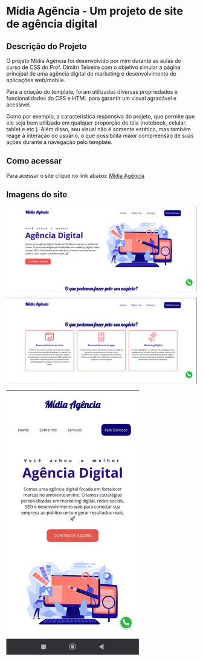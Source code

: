 # Mídia Agência - Um projeto de site de agência digital

## Descrição do Projeto

O projeto Mídia Agência foi desenvolvido por mim durante as aulas do curso de CSS do Prof. Dimitri Teixeira com o objetivo simular a página principal de uma agência digital de marketing e desenvolvimento de aplicações web/mobile.

Para a criação do template, foram utilizadas diversas propriedades e funcionalidades do CSS e HTML para garantir um visual agradável e acessível.

Como por exemplo, a característica responsiva do projeto, que permite que ele seja bem utilizado em qualquer proporção de tela (notebook, celular, tablet e etc.). Além disso, seu visual não é somente estático, mas também reage à interação do usuário, o que possibilita maior compreensão de suas ações durante a navegação pelo template.

## Como acessar

Para acessar o site clique no link abaixo:
<a href = "https://wendersd.github.io/Projeto-Site-MidiaAgencia/">Mídia Agência</a>

## Imagens do site

![Primeira parte do site](img/img-midia-agencia-1.PNG)

![Segunda parte do site](img/img-midia-agencia-2.PNG)

<img src="img/midia-agencia-celular.jpg" height="700">
